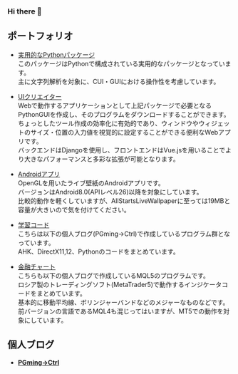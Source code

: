 ### Hi there 👋

<!--
**pgming-life/pgming-life** is a ✨ _special_ ✨ repository because its `README.md` (this file) appears on your GitHub profile.

Here are some ideas to get you started:

- 🔭 I’m currently working on ...
- 🌱 I’m currently learning ...
- 👯 I’m looking to collaborate on ...
- 🤔 I’m looking for help with ...
- 💬 Ask me about ...
- 📫 How to reach me: ...
- 😄 Pronouns: ...
- ⚡ Fun fact: ...
-->

## ポートフォリオ

- [実用的なPythonパッケージ](https://github.com/pgming-life/practical_package)  
このパッケージはPythonで構成されている実用的なパッケージとなっています。  
主に文字列解析を対象に、CUI・GUIにおける操作性を考慮しています。  
  
- [UIクリエイター](https://github.com/pgming-life/ui-creator)  
Webで動作するアプリケーションとして上記パッケージで必要となるPythonGUIを作成し、そのプログラムをダウンロードすることができます。
ちょっとしたツール作成の効率化に有効的であり、ウィンドウやウィジェットのサイズ・位置の入力値を視覚的に設定することができる便利なWebアプリです。  
バックエンドはDjangoを使用し、フロントエンドはVue.jsを用いることでより大きなパフォーマンスと多彩な拡張が可能となります。  
  
- [Androidアプリ](https://github.com/pgming-life/android-apps)  
OpenGLを用いたライブ壁紙のAndroidアプリです。  
バージョンはAndroid8.0(APIレベル26)以降を対象にしています。  
比較的動作を軽くしていますが、AllStartsLiveWallpaperに至っては19MBと容量が大きいので気を付けてください。  
  
- [学習コード](https://github.com/pgming-life/study-code)  
こちらは以下の個人ブログ(PGming->Ctrl)で作成しているプログラム群となっています。  
AHK、DirectX11,12、Pythonのコードをまとめています。  
  
- [金融チャート](https://github.com/pgming-life/mql5)  
こちらも以下の個人ブログで作成しているMQL5のプログラムです。  
ロシア製のトレーディングソフト(MetaTrader5)で動作するインジケータコードをまとめています。  
基本的に移動平均線、ボリンジャーバンドなどのメジャーなものなどです。  
前バージョンの言語であるMQL4も混じってはいますが、MT5での動作を対象にしています。  
  
## 個人ブログ

- **[PGming->Ctrl](https://pgming-ctrl.com)**
